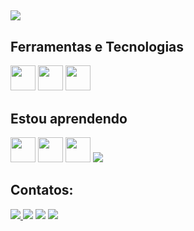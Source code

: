 ##
<img src="https://giffiles.alphacoders.com/146/14685.gif"/>

## Ferramentas e Tecnologias 
<img src="https://cdn.jsdelivr.net/gh/devicons/devicon/icons/html5/html5-original.svg" width="40" height="40"/>‎ <img src="https://cdn.jsdelivr.net/gh/devicons/devicon/icons/css3/css3-original.svg" width="40" height="40"/>‎ <img src="https://cdn.jsdelivr.net/gh/devicons/devicon/icons/c/c-original.svg" width="40" height="40"/>


## Estou aprendendo
<img src="https://cdn.jsdelivr.net/gh/devicons/devicon/icons/java/java-original.svg" width="40" height="40"/>‎ <img src="https://cdn.jsdelivr.net/gh/devicons/devicon/icons/googlecloud/googlecloud-original.svg" width="40" height="40"/>‎ <img src="https://cdn.jsdelivr.net/gh/devicons/devicon/icons/javascript/javascript-original.svg" width="40" height="40"/>‎ <img src="https://cdn.jsdelivr.net/gh/devicons/devicon/icons/mysql/mysql-original.svg">
          
          

## Contatos:
<div><a href="https://instagram.com/tavaresgs" target="_blank"><img src="https://img.shields.io/badge/-Instagram-%23E4405F?style=for-the-badge&logo=instagram&logoColor=white" target="_blank">  <a href = "mailto:gustavo.santos.contato@hotmail.com"><img src="https://img.shields.io/badge/Gmail-D14836?style=for-the-badge&logo=gmail&logoColor=white" target="_blank"></a>  <a href="https://www.linkedin.com/in/gustavo-tavares-400022137" target="_blank"><img src="https://img.shields.io/badge/-LinkedIn-%230077B5?style=for-the-badge&logo=linkedin&logoColor=white" target="_blank"></a>   <a href="https://www.twitch.tv/praisethsun" target="_blank"><img src="https://img.shields.io/badge/Twitch-9146FF?style=for-the-badge&logo=twitch&logoColor=white" target="_blank"></a> </div> 

